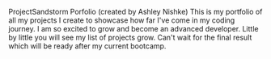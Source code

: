 ProjectSandstorm Porfolio (created by Ashley Nishke)
This is my portfolio of all my projects I create to showcase how far I've come in my coding journey.
I am so excited to grow and become an advanced developer.
Little by little you will see my list of projects grow.
Can't wait for the final result which will be ready after my current bootcamp.
